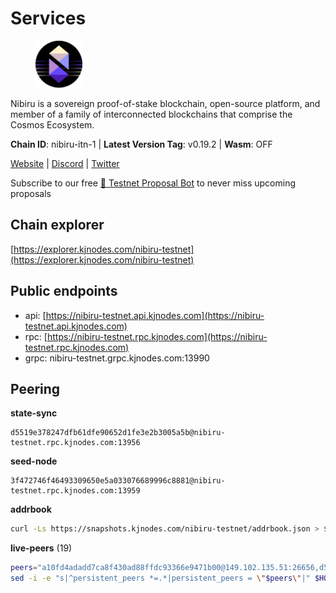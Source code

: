 # Services

<figure><img src="https://raw.githubusercontent.com/kj89/cosmos-images/main/logos/nibiru.png" alt=""><figcaption></figcaption></figure>

Nibiru is a sovereign proof-of-stake blockchain, open-source platform,  and member of a family of interconnected blockchains that comprise the Cosmos Ecosystem.

**Chain ID**: nibiru-itn-1 | **Latest Version Tag**: v0.19.2 | **Wasm**: OFF

[Website](https://nibiru.fi) | [Discord](https://discord.gg/nibirufi) | [Twitter](https://twitter.com/NibiruChain)



Subscribe to our free [🤖 Testnet Proposal Bot](https://t.me/kjnodes_testnet_proposal_bot) to never miss upcoming proposals


## Chain explorer
[https://explorer.kjnodes.com/nibiru-testnet](https://explorer.kjnodes.com/nibiru-testnet)

## Public endpoints

* api: [https://nibiru-testnet.api.kjnodes.com](https://nibiru-testnet.api.kjnodes.com)
* rpc: [https://nibiru-testnet.rpc.kjnodes.com](https://nibiru-testnet.rpc.kjnodes.com)
* grpc: nibiru-testnet.grpc.kjnodes.com:13990

## Peering

**state-sync**

```text
d5519e378247dfb61dfe90652d1fe3e2b3005a5b@nibiru-testnet.rpc.kjnodes.com:13956
```

**seed-node**

```text
3f472746f46493309650e5a033076689996c8881@nibiru-testnet.rpc.kjnodes.com:13959
```

**addrbook**
```bash
curl -Ls https://snapshots.kjnodes.com/nibiru-testnet/addrbook.json > $HOME/.nibid/config/addrbook.json
```

**live-peers** (19)
```bash
peers="a10fd4adadd7ca8f430ad88ffdc93366e9471b00@149.102.135.51:26656,d5519e378247dfb61dfe90652d1fe3e2b3005a5b@65.109.68.190:13956,f98a8229e5dc6da6d5e49fd4e115472df3d1773c@95.9.36.100:26656,64fc94a56f69bae2ba8c23bfdf0f0c0ece535e68@184.174.34.119:26656,5e65a3d32678a7206d006f899be707c130a9ada1@162.55.234.70:55356,dd58949cab9bf75a42b556d04d3a4b1bbfadd8b5@144.76.97.251:40656,c414545b963134299a3c64a7d6386c9c4f7bd417@93.183.208.88:26656,613e133355a43be28b31d33d13c8814d6ea0c99f@34.75.8.154:26656,88e1a734951a8a4ea3f0b533d8bb49b9a5c24fde@120.226.39.116:16656,86a9ef837a37446469fc424b66e8fbf10d6619aa@84.46.255.162:26656,8a2e384b898a00dcf8052d129d6beb9f8f5ef86b@5.75.232.237:26656,74405e27923c1efe97fc678aa9f0357537a9b311@161.97.64.38:26656,cb825bccee49827c07dce19878c8790c67222a54@91.107.132.237:26656,03833de20845507fd9c6d2ac1797d28ef4528b0c@109.123.252.252:26656,7f8bd4eaf6b9b213fd7b89ceefc517bcaa517d24@5.9.147.22:22656,acfb784350b9dd2558720d623fe25ac6fd4ac9d6@144.91.82.124:26656,fd5d54740618e8ca6d85cae52ec2db5ea8ac8ea5@91.107.196.77:26656,05b0e8da493f0be9fd94350da52fb59c54cc897f@161.97.150.23:26656,bd4e84bd7b14201661c958c6cb6a1de2a27078ed@95.217.156.62:26656"
sed -i -e "s|^persistent_peers *=.*|persistent_peers = \"$peers\"|" $HOME/.nibid/config/config.toml
```
